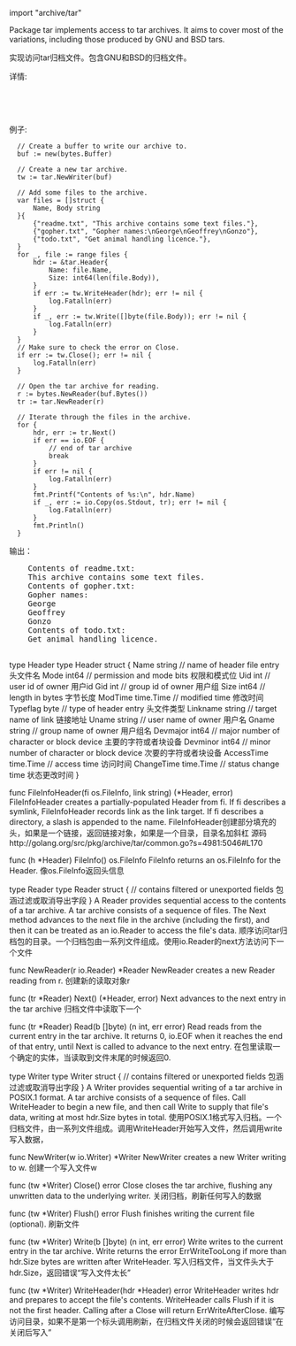 import "archive/tar"

Package tar implements access to tar archives. It aims to cover most of the variations, including those produced by GNU and BSD tars.

实现访问tar归档文件。包含GNU和BSD的归档文件。
  
详情:
<pre>
<http://www.freebsd.org/cgi/man.cgi?query=tar&sektion=5>
<http://www.gnu.org/software/tar/manual/html_node/Standard.html>
<http://pubs.opengroup.org/onlinepubs/9699919799/utilities/pax.html>
</pre>

  例子:
  
```golang
  // Create a buffer to write our archive to.
  buf := new(bytes.Buffer)

  // Create a new tar archive.
  tw := tar.NewWriter(buf)

  // Add some files to the archive.
  var files = []struct {
      Name, Body string
  }{
      {"readme.txt", "This archive contains some text files."},
      {"gopher.txt", "Gopher names:\nGeorge\nGeoffrey\nGonzo"},
      {"todo.txt", "Get animal handling licence."},
  }
  for _, file := range files {
      hdr := &tar.Header{
          Name: file.Name,
          Size: int64(len(file.Body)),
      }
      if err := tw.WriteHeader(hdr); err != nil {
          log.Fatalln(err)
      }
      if _, err := tw.Write([]byte(file.Body)); err != nil {
          log.Fatalln(err)
      }
  }
  // Make sure to check the error on Close.
  if err := tw.Close(); err != nil {
      log.Fatalln(err)
  }

  // Open the tar archive for reading.
  r := bytes.NewReader(buf.Bytes())
  tr := tar.NewReader(r)

  // Iterate through the files in the archive.
  for {
      hdr, err := tr.Next()
      if err == io.EOF {
          // end of tar archive
          break
      }
      if err != nil {
          log.Fatalln(err)
      }
      fmt.Printf("Contents of %s:\n", hdr.Name)
      if _, err := io.Copy(os.Stdout, tr); err != nil {
          log.Fatalln(err)
      }
      fmt.Println()
  }
```
  输出：
  <pre>
    Contents of readme.txt:
    This archive contains some text files.
    Contents of gopher.txt:
    Gopher names:
    George
    Geoffrey
    Gonzo
    Contents of todo.txt:
    Get animal handling licence.
  </pre>



type Header
  type Header struct {
          Name       string    // name of header file entry 头文件名
          Mode       int64     // permission and mode bits 权限和模式位
          Uid        int       // user id of owner 用户id
          Gid        int       // group id of owner 用户组
          Size       int64     // length in bytes 字节长度
          ModTime    time.Time // modified time 修改时间
          Typeflag   byte      // type of header entry 头文件类型
          Linkname   string    // target name of link 链接地址
          Uname      string    // user name of owner 用户名
          Gname      string    // group name of owner 用户组名
          Devmajor   int64     // major number of character or block device 主要的字符或者块设备
          Devminor   int64     // minor number of character or block device 次要的字符或者块设备
          AccessTime time.Time // access time 访问时间
          ChangeTime time.Time // status change time 状态更改时间
  }

func FileInfoHeader(fi os.FileInfo, link string) (*Header, error)
    FileInfoHeader creates a partially-populated Header from fi. If fi describes a symlink, FileInfoHeader records link as the link target. If fi describes a directory, a slash is appended to the name.
    FileInfoHeader创建部分填充的头，如果是一个链接，返回链接对象，如果是一个目录，目录名加斜杠
    源码http://golang.org/src/pkg/archive/tar/common.go?s=4981:5046#L170
    
func (h *Header) FileInfo() os.FileInfo
  FileInfo returns an os.FileInfo for the Header.
  像os.FileInfo返回头信息



type Reader
  type Reader struct {
          // contains filtered or unexported fields 包涵过滤或取消导出字段
  }
  A Reader provides sequential access to the contents of a tar archive. A tar archive consists of a sequence of files. The Next method advances to the next file in the archive (including the first), and then it can be treated as an io.Reader to access the file's data.
  顺序访问tar归档包的目录。一个归档包由一系列文件组成。使用io.Reader的next方法访问下一个文件
  
func NewReader(r io.Reader) *Reader
  NewReader creates a new Reader reading from r.
  创建新的读取对象r

func (tr *Reader) Next() (*Header, error)
  Next advances to the next entry in the tar archive
  归档文件中读取下一个
  
func (tr *Reader) Read(b []byte) (n int, err error)
  Read reads from the current entry in the tar archive. It returns 0, io.EOF when it reaches the end of that entry, until Next is called to advance to the next entry.
  在包里读取一个确定的实体，当读取到文件末尾的时候返回0.
    
type Writer
  type Writer struct {
        // contains filtered or unexported fields 包涵过滤或取消导出字段
  }
  A Writer provides sequential writing of a tar archive in POSIX.1 format. A tar archive consists of a sequence of files. Call WriteHeader to begin a new file, and then call Write to supply that file's data, writing at most hdr.Size bytes in total.
  使用POSIX.1格式写入归档。一个归档文件，由一系列文件组成。调用WriteHeader开始写入文件，然后调用write写入数据，
  
func NewWriter(w io.Writer) *Writer
  NewWriter creates a new Writer writing to w.
  创建一个写入文件w
  
func (tw *Writer) Close() error
  Close closes the tar archive, flushing any unwritten data to the underlying writer.
  关闭归档，刷新任何写入的数据

func (tw *Writer) Flush() error
  Flush finishes writing the current file (optional).
  刷新文件
  
func (tw *Writer) Write(b []byte) (n int, err error)
  Write writes to the current entry in the tar archive. Write returns the error ErrWriteTooLong if more than hdr.Size bytes are written after WriteHeader.
  写入归档文件，当文件头大于hdr.Size，返回错误“写入文件太长”

func (tw *Writer) WriteHeader(hdr *Header) error
  WriteHeader writes hdr and prepares to accept the file's contents. WriteHeader calls Flush if it is not the first header. Calling after a Close will return ErrWriteAfterClose.
  编写访问目录，如果不是第一个标头调用刷新，在归档文件关闭的时候会返回错误“在关闭后写入”
